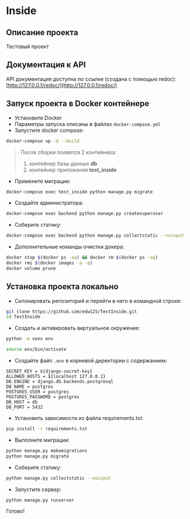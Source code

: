 # Inside
## Описание проекта
Тестовый проект
## Документация к API
API документация доступна по ссылке (создана с помощью redoc):
[http://127.0.0.1/redoc/](http://127.0.0.1/redoc/)
## Запуск проекта в Docker контейнере
* Установите Docker
* Параметры запуска описаны в файлах `docker-compose.yml`
* Запустите docker compose:
```bash
docker-compose up -d --build
```  

  > После сборки появятся 2 контейнера:
  > 1. контейнер базы данных **db**
  > 2. контейнер приложения **test_inside**

* Примените миграции:
```bash
docker-compose exec test_inside python manage.py migrate
```
* Создайте администратора:
```bash
docker-compose exec backend python manage.py createsuperuser
```
* Соберите статику:
```bash
docker-compose exec backend python manage.py collectstatic --noinput
```
* Дополнительные команды очистки докера:
```bash
docker stop $(docker ps -aq) && docker rm $(docker ps -aq)
docker rmi $(docker images -a -q)
docker volume prune
```
## Установка проекта локально
* Склонировать репозиторий и перейти в него в командной строке:
```bash
git clone https://github.com/edw125/TestInside.git
cd TestInside
```
* Cоздать и активировать виртуальное окружение:
```bash
python -m venv env
```
```bash
source env/bin/activate
```
* Cоздайте файл `.env` в корневой директории с содержанием:
```
SECRET_KEY = ${django-secret-key}
ALLOWED_HOSTS = ${localhost 127.0.0.1}
DB_ENGINE = django.db.backends.postgresql
DB_NAME = postgres
POSTGRES_USER = postgres
POSTGRES_PASSWORD = postgres
DB_HOST = db
DB_PORT = 5432
```
* Установить зависимости из файла requirements.txt:
```bash
pip install -r requirements.txt
```
* Выполните миграции:
```bash
python manage.py makemigrations
python manage.py migrate
```
* Соберите статику:
```bash
python manage.py collectstatic --noinput
```
* Запустите сервер:
```bash
python manage.py runserver
```
Готово!